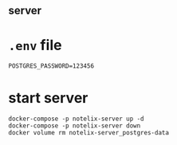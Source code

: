 server
---

# `.env` file

```
POSTGRES_PASSWORD=123456
```

# start server

```
docker-compose -p notelix-server up -d 
docker-compose -p notelix-server down
docker volume rm notelix-server_postgres-data
```
